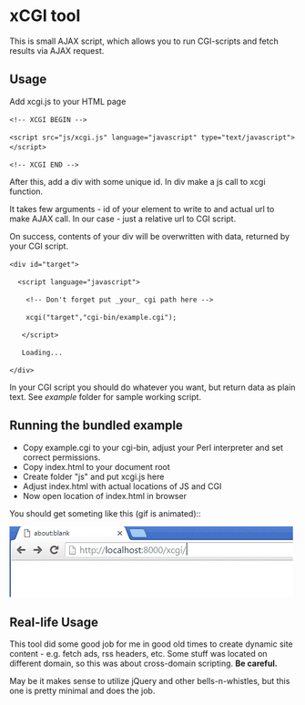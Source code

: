 # xCGI tool
This is small AJAX script, which allows you to run CGI-scripts and fetch results
via AJAX request.
## Usage
Add xcgi.js to your HTML page

`<!-- XCGI BEGIN -->`

`<script src="js/xcgi.js" language="javascript" type="text/javascript"></script>`

`<!-- XCGI END -->`

After this, add a div with some unique id.
In div make a js call to xcgi function.

It takes few arguments - id of your element to write to and actual url to make AJAX call. In our case - just a relative url to CGI script.

On success, contents of your div will be
overwritten with data, returned by your CGI script.

`<div id="target">`

`  <script language="javascript">`

`    <!-- Don't forget put _your_ cgi path here -->`

`    xcgi("target","cgi-bin/example.cgi");`

`   </script>`

`   Loading...`

`</div>`

 In your CGI script you should do whatever you want, but return data as plain text.
 See *example* folder for sample working script.

 ## Running the bundled example

 * Copy example.cgi to your cgi-bin, adjust your Perl interpreter and set correct permissions.
 * Copy index.html to your document root
 * Create folder "js" and put xcgi.js here
 * Adjust index.html with actual locations of JS and CGI
 * Now open location of index.html in browser

You should get someting like this (gif is animated)::

![xCGI in action](working.gif)


##  Real-life Usage
This tool did some good job for me in good old times to create dynamic site content - e.g. fetch ads, rss headers, etc. Some stuff was located on different domain, so  this was about cross-domain scripting.
**Be careful.**

May be it makes sense to utilize jQuery and other bells-n-whistles, but this one is pretty minimal and does the job.
